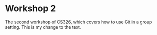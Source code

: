 # Workshop 2

The second workshop of CS326, which covers how to use Git in a group setting.
This is my change to the text.
